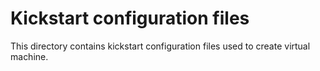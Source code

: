 # Kickstart configuration files

This directory contains kickstart configuration files used to create virtual machine.
